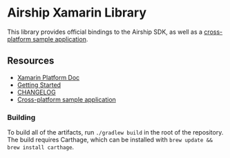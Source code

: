 # Airship Xamarin Library

This library provides official bindings to the Airship SDK, as well as a [cross-platform sample application](SampleApp).

## Resources

- [Xamarin Platform Doc](http://docs.urbanairship.com/platform/xamarin.html)
- [Getting Started](GettingStarted.md)
- [CHANGELOG](CHANGELOG.md)
- [Cross-platform sample application](SampleApp)

### Building

To build all of the artifacts, run `./gradlew build` in the root of the repository.
The build requires Carthage, which can be installed with `brew update && brew install carthage`.
